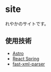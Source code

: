 # site

れやかのサイトです。

## 使用技術

- [Astro](https://astro.build/)
- [React Spring](https://react-spring.dev/)
- [fast-xml-parser](https://www.npmjs.com/package/fast-xml-parser)

